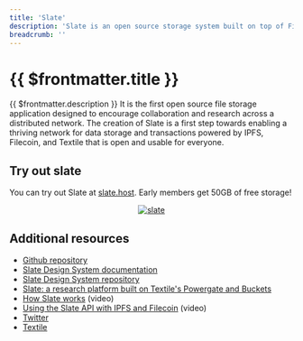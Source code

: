 ```yaml
---
title: 'Slate'
description: 'Slate is an open source storage system built on top of Filecoin.'
breadcrumb: ''
---
```


# {{ $frontmatter.title }}

{{ $frontmatter.description }} It is the first open source file storage application designed to encourage collaboration and research across a distributed network. The creation of Slate is a first step towards enabling a thriving network for data storage and transactions powered by IPFS, Filecoin, and Textile that is open and usable for everyone.

## Try out slate

You can try out Slate at [slate.host](https://slate.host). Early members get 50GB of free storage!

<center>
<a href="https://slate.host" target="_blank"><img src="./images/slate.gif" alt="slate" /></a>
</center>

## Additional resources

- [Github repository](https://github.com/filecoin-project/slate)
- [Slate Design System documentation](https://slate.host/_/system)
- [Slate Design System repository](https://github.com/filecoin-project/slate-react-system)
- [Slate: a research platform built on Textile's Powergate and Buckets](https://www.youtube.com/watch?v=FJjPMKRy8xQ)
- [How Slate works](https://www.youtube.com/watch?v=FJjPMKRy8xQ) (video)
- [Using the Slate API with IPFS and Filecoin](https://www.youtube.com/watch?v=Rknj2GqvJtg) (video)
- [Twitter](https://twitter.com/_slate)
- [Textile](https://textile.io)
